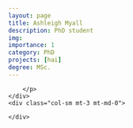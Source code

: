 ```yaml
---
layout: page
title: Ashleigh Myall
description: PhD student
img: 
importance: 1
category: PhD
projects: [hai]
degree: MSc.
---
```



<div class="row">
    <div class="col-sm mt-3 mt-md-0">
        <p style="text-align: justify">
        
        </p>
    </div>
    <div class="col-sm mt-3 mt-md-0">
        
    </div>
</div>